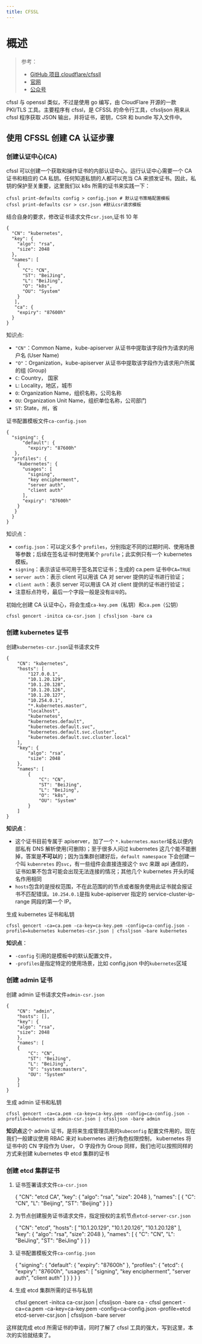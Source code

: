 ```yaml
---
title: CFSSL
---
```


# 概述

> 参考：
> - [GitHub 项目,cloudflare/cfssll](https://github.com/cloudflare/cfssl)
> - [官网](https://cfssl.org/)
> - [公众号](https://mp.weixin.qq.com/s/E-aU-lbieGLokDKbjdGc3g)

cfssl 与 openssl 类似，不过是使用 go 编写，由 CloudFlare 开源的一款 PKI/TLS 工具。主要程序有 cfssl，是 CFSSL 的命令行工具，cfssljson 用来从 cfssl 程序获取 JSON 输出，并将证书，密钥，CSR 和 bundle 写入文件中。

## 使用 CFSSL 创建 CA 认证步骤

### 创建认证中心(CA)

cfssl 可以创建一个获取和操作证书的内部认证中心。运行认证中心需要一个 CA 证书和相应的 CA 私钥。任何知道私钥的人都可以充当 CA 来颁发证书。因此，私钥的保护至关重要，这里我们以 k8s 所需的证书来实践一下：

    cfssl print-defaults config > config.json # 默认证书策略配置模板
    cfssl print-defaults csr > csr.json #默认csr请求模板

结合自身的要求，修改证书请求文件`csr.json`,证书 10 年

    {
      "CN": "kubernetes",
      "key": {
        "algo": "rsa",
        "size": 2048
      },
      "names": [
        {
          "C": "CN",
          "ST": "BeiJing",
          "L": "BeiJing",
          "O": "k8s",
          "OU": "System"
        }
       ],
       "ca": {
        "expiry": "87600h"
      }
    }

知识点:

- `"CN"`：Common Name，kube-apiserver 从证书中提取该字段作为请求的用户名 (User Name)
- `"O"`：Organization，kube-apiserver 从证书中提取该字段作为请求用户所属的组 (Group)
- `C`: Country， 国家
- `L`: Locality，地区，城市
- `O`: Organization Name，组织名称，公司名称
- `OU`: Organization Unit Name，组织单位名称，公司部门
- `ST`: State，州，省

证书配置模板文件`ca-config.json`

    {
      "signing": {
          "default": {
            "expiry": "87600h"
       },
      "profiles": {
        "kubernetes": {
          "usages": [
            "signing",
            "key encipherment",
            "server auth",
            "client auth"
          ],
          "expiry": "87600h"
        }
       }
      }
    }

知识点：

- `config.json`：可以定义多个 `profiles`，分别指定不同的过期时间、使用场景等参数；后续在签名证书时使用某个 `profile`；此实例只有一个 kubernetes 模板。
- `signing`：表示该证书可用于签名其它证书；生成的 ca.pem 证书中`CA=TRUE`
- `server auth`：表示 client 可以用该 CA 对 server 提供的证书进行验证；
- `client auth`：表示 server 可以用该 CA 对 client 提供的证书进行验证；
- 注意标点符号，最后一个字段一般是没有`逗号`的。

初始化创建 CA 认证中心，将会生成`ca-key.pem`（私钥）和`ca.pem`（公钥）

    cfssl gencert -initca ca-csr.json | cfssljson -bare ca

### 创建 kubernetes 证书

创建`kubernetes-csr.json`证书请求文件

    {
        "CN": "kubernetes",
        "hosts": [
            "127.0.0.1",
            "10.1.20.129",
            "10.1.20.128",
            "10.1.20.126",
            "10.1.20.127",
            "10.254.0.1",
            "*.kubernetes.master",
            "localhost",
            "kubernetes",
            "kubernetes.default",
            "kubernetes.default.svc",
            "kubernetes.default.svc.cluster",
            "kubernetes.default.svc.cluster.local"
        ],
        "key": {
            "algo": "rsa",
            "size": 2048
        },
        "names": [
            {
                "C": "CN",
                "ST": "BeiJing",
                "L": "BeiJing",
                "O": "k8s",
                "OU": "System"
            }
        ]
    }

**知识点**：

- 这个证书目前专属于 apiserver，加了一个 `*.kubernetes.master`域名以便内部私有 DNS 解析使用(可删除)；至于很多人问过 kubernetes 这几个能不能删掉，答案是**不可以**的；因为当集群创建好后，`default namespace` 下会创建一个叫 `kubenretes` 的`svc`，有一些组件会直接连接这个 svc 来跟 api 通信的，证书如果不包含可能会出现无法连接的情况；其他几个 kubernetes 开头的域名作用相同
- `hosts`包含的是授权范围，不在此范围的的节点或者服务使用此证书就会报证书不匹配错误。`10.254.0.1`是指 kube-apiserver 指定的 service-cluster-ip-range 网段的第一个 IP。

生成 kubernetes 证书和私钥

    cfssl gencert -ca=ca.pem -ca-key=ca-key.pem -config=ca-config.json -profile=kubernetes kubernetes-csr.json | cfssljson -bare kubernetes

**知识点**：

- `-config` 引用的是模板中的默认配置文件，
- `-profiles`是指定特定的使用场景，比如 config.json 中的`kubernetes`区域

### 创建 admin 证书

创建 admin 证书请求文件`admin-csr.json`

    {
        "CN": "admin",
        "hosts": [],
        "key": {
        "algo": "rsa",
        "size": 2048
        },
        "names": [
        {
            "C": "CN",
            "ST": "BeiJing",
            "L": "BeiJing",
            "O": "system:masters",
            "OU": "System"
        }
        ]
    }

生成 admin 证书和私钥

    cfssl gencert -ca=ca.pem -ca-key=ca-key.pem -config=ca-config.json -profile=kubernetes admin-csr.json | cfssljson -bare admin

**知识点**这个 admin 证书，是将来生成管理员用的`kubeconfig` 配置文件用的，现在我们一般建议使用 RBAC 来对 kubernetes 进行角色权限控制， kubernetes 将证书中的 CN 字段作为 User， O 字段作为 Group
同样，我们也可以按照同样的方式来创建 kubernetes 中 etcd 集群的证书

### 创建 etcd 集群证书

1. 证书签署请求文件`ca-csr.json`


    {
        "CN": "etcd CA",
        "key": {
            "algo": "rsa",
            "size": 2048
        },
        "names": [
            {
                "C": "CN",
                "L": "Beijing",
                "ST": "Beijing"
            }
        ]
    }

2. 为节点创建服务证书请求文件，指定授权的主机节点`etcd-server-csr.json`


    {
        "CN": "etcd",
        "hosts": [
            "10.1.20.129",
            "10.1.20.126",
            "10.1.20.128"
            ],
        "key": {
            "algo": "rsa",
            "size": 2048
        },
        "names": [
            {
                "C": "CN",
                "L": "BeiJing",
                "ST": "BeiJing"
            }
        ]
    }

3. 证书配置模板文件`ca-config.json`


    {
      "signing": {
        "default": {
          "expiry": "87600h"
        },
        "profiles": {
          "etcd": {
             "expiry": "87600h",
             "usages": [
                "signing",
                "key encipherment",
                "server auth",
                "client auth"
            ]
          }
        }
      }
    }

5. 生成 etcd 集群所需的证书与私钥


    cfssl gencert -initca ca-csr.json | cfssljson -bare ca -
    cfssl gencert -ca=ca.pem -ca-key=ca-key.pem -config=ca-config.json -profile=etcd etcd-server-csr.json | cfssljson -bare server

这样就完成 etcd 所需证书的申请，同时了解了 cfssl 工具的强大，写到这里，本次的实验就结束了。
